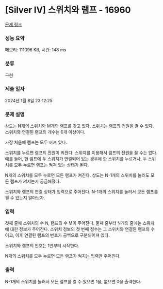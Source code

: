 # [Silver IV] 스위치와 램프 - 16960 

[문제 링크](https://www.acmicpc.net/problem/16960) 

### 성능 요약

메모리: 111096 KB, 시간: 148 ms

### 분류

구현

### 제출 일자

2024년 1월 8일 23:12:25

### 문제 설명

<p>상도는 N개의 스위치와 M개의 램프를 갖고 있다. 스위치는 램프의 전원을 켤 수 있다. 스위치와 연결된 램프의 개수는 0개 이상이다.</p>

<p>가장 처음에 램프는 모두 꺼져 있다.</p>

<p>스위치를 누르면 램프의 전원이 켜진다. 스위치를 이용해서 램프의 전원을 끌 수는 없다. 예를 들어, 한 램프에 두 스위치가 연결되어 있는 경우에 한 스위치를 누르거나, 두 스위치를 모두 누르면 램프는 켜져 있는 상태가 된다.</p>

<p>N개의 스위치를 모두 누르면 모든 램프가 켜진다. 상도는 N-1개의 스위치를 눌러도 모든 램프가 켜지는지 궁금해졌다. </p>

<p>스위치와 램프의 연결 상태가 입력으로 주어진다. N-1개의 스위치를 눌러서 모든 램프를 켤 수 있는지 알아보자.</p>

### 입력 

 <p>첫째 줄에 스위치의 수 N, 램프의 수 M이 주어진다. 둘째 줄부터 N개의 줄에는 스위치에 대한 정보가 주어진다. 스위치 정보의 첫 번째 정수는 그 스위치와 연결된 램프의 수이고, 이후 연결된 램프의 번호가 공백으로 구분되어져 있다.</p>

<p>스위치와 램프의 번호는 1번부터 시작한다.</p>

<p>N개의 스위치를 모두 누르면 모든 램프가 켜지는 입력만 주어진다.</p>

### 출력 

 <p>N-1개의 스위치를 눌러서 모든 램프를 켤 수 있으면 1을, 없으면 0을 출력한다.</p>

